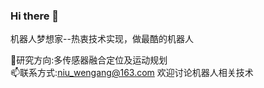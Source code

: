 ### Hi there 👋
机器人梦想家--热衷技术实现，做最酷的机器人

🔭研究方向:多传感器融合定位及运动规划   
📫联系方式:niu_wengang@163.com 欢迎讨论机器人相关技术

